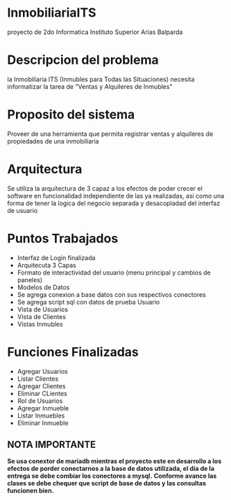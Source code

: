 # InmobiliariaITS
proyecto de 2do Informatica Instituto Superior Arias Balparda

# Descripcion del problema
la Inmobiliaria ITS (Inmubles para Todas las Situaciones) necesita informatizar la tarea de "Ventas y Alquileres de Inmubles"

# Proposito del sistema 
Proveer de una herramienta que permita registrar ventas y alquileres de propiedades de una inmobiliaria

# Arquitectura
Se utiliza la arquitectura de 3 capaz a los efectos de poder crecer el software en funcionalidad independiente de las ya realizadas,
asi como una forma de tener la logica del negocio separada y desacopladad del interfaz de usuario

# Puntos Trabajados
* Interfaz de Login finalizada
* Arquitecuta 3 Capas 
* Formato de interactividad del usuario (menu principal y cambios de paneles)
* Modelos de Datos
* Se agrega conexion a base datos con sus respectivos conectores
* Se agrega script sql con datos de prueba Usuario
* Vista de Usuarios
* Vista de Clientes
* Vistas Inmubles
  
# Funciones Finalizadas
* Agregar Usuarios
* Listar Clientes
* Agregar Clientes
* Eliminar CLientes
* Rol de Usuarios
* Agregar Inmueble
* Listar Inmuebles
* Eliminar Inmueble
## NOTA IMPORTANTE
**Se usa conextor de mariadb mientras el proyecto este en desarrollo a los efectos de porder conectarnos a la base de datos utilizada, 
el  dia de la entrega se debe combiar los conectores a mysql.**
**Conforme avance las clases se debe chequer que script de base de datos y las consultas funcionen bien.**
